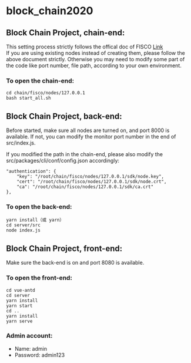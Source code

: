 # block_chain2020

## Block Chain Project, chain-end:

This setting process strictly follows the offical doc of FISCO [Link](https://fisco-bcos-documentation.readthedocs.io/zh_CN/latest/docs/installation.html)     
If you are using existing nodes instead of creating them, please follow the above document strictly. Otherwise you may need to modify some part of the code like port number, file path, according to your own environment.

### To open the chain-end:
```
cd chain/fisco/nodes/127.0.0.1
bash start_all.sh
```


## Block Chain Project, back-end:

Before started, make sure all nodes are turned on, and port 8000 is available. If not, you can modify the monitor port number in the end of src/index.js.

If you modified the path in the chain-end, please also modify the src/packages/cli/conf/config.json accordingly:
```
"authentication": {
    "key": "/root/chain/fisco/nodes/127.0.0.1/sdk/node.key",
    "cert": "/root/chain/fisco/nodes/127.0.0.1/sdk/node.crt",
    "ca": "/root/chain/fisco/nodes/127.0.0.1/sdk/ca.crt"
},
```

### To open the back-end:
```shell
yarn install（或 yarn）
cd server/src
node index.js
```


## Block Chain Project, front-end:

Make sure the back-end is on and port 8080 is available.
    
### To open the front-end:
```
cd vue-antd
cd server
yarn install
yarn start
cd ..
yarn install
yarn serve
```

### Admin account:
- Name: admin
- Password: admin123
